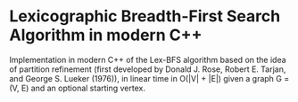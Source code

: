 # Lexicographic Breadth-First Search Algorithm in modern C++

Implementation in modern C++ of the Lex-BFS algorithm based on the idea of partition refinement (first developed by Donald J. Rose, Robert E. Tarjan, and George S. Lueker (1976)), in linear time in O(|V| + |E|) given a graph G = (V, E) and an optional starting vertex.
